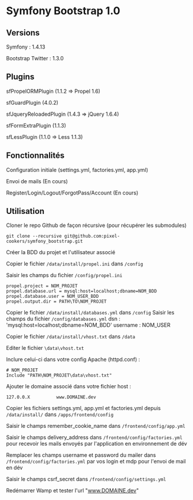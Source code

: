 # Symfony Bootstrap 1.0

## Versions
 Symfony : 1.4.13
 
 Bootstrap Twitter : 1.3.0
 
## Plugins
 sfPropelORMPlugin (1.1.2 => Propel 1.6)
 
 sfGuardPlugin (4.0.2)
 
 sfJqueryReloadedPlugin (1.4.3 => jQuery 1.6.4)
 
 sfFormExtraPlugin (1.1.3)
 
 sfLessPlugin (1.1.0 => Less 1.1.3)

## Fonctionnalités
 Configuration initiale (settings.yml, factories.yml, app.yml)
 
 Envoi de mails (En cours)
 
 Register/Login/Logout/ForgotPass/Account (En cours)

## Utilisation

Cloner le repo Github de façon récursive (pour récupérer les submodules)

	git clone --recursive git@github.com:pixel-cookers/symfony_bootstrap.git

Créer la BDD du projet et l'utilisateur associé

Copier le fichier `/data/install/propel.ini` dans `/config`

Saisir les champs du fichier `/config/propel.ini`

	propel.project = NOM_PROJET
	propel.database.url = mysql:host=localhost;dbname=NOM_BDD
	propel.database.user = NOM_USER_BDD
	propel.output.dir = PATH\TO\NOM_PROJET

Copier le fichier `/data/install/databases.yml` dans `/config`
Saisir les champs du fichier `/config/databases.yml`
	dsn : 'mysql:host=localhost;dbname=NOM_BDD'
	username : NOM_USER

Copier le fichier `/data/install/vhost.txt` dans `/data`

Editer le fichier `\data\vhost.txt`

Inclure celui-ci dans votre config Apache (httpd.conf)  :

	# NOM_PROJET
	Include "PATH\NOM_PROJET\data\vhost.txt"

Ajouter le domaine associé dans votre fichier host :

	127.0.0.X          www.DOMAINE.dev

Copier les fichiers settings.yml, app.yml et factories.yml depuis `/data/install/` dans `/apps/frontend/config`

Saisir le champs remember_cookie_name dans `/frontend/config/app.yml`

Saisir le champs delivery_address dans `/frontend/config/factories.yml` pour recevoir les mails envoyés par l'application en environnement de dév

Remplacer les champs username et password du mailer dans `/frontend/config/factories.yml` par vos login et mdp pour l'envoi de mail en dév

Saisir le champs csrf_secret dans `/frontend/config/settings.yml`

Redémarrer Wamp et tester l'url "www.DOMAINE.dev"
